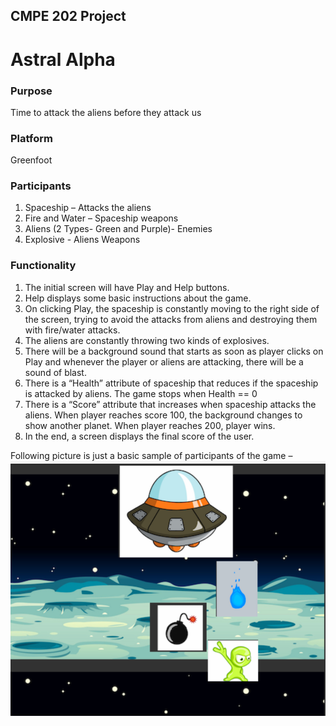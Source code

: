 <h2>CMPE 202 Project</h2>

<h1>Astral Alpha</h1>

<h3>Purpose</h3>

Time to attack the aliens before they attack us

<h3>Platform</h3>

Greenfoot

<h3>Participants</h3>

1.	Spaceship – Attacks the aliens
2.	Fire and Water – Spaceship weapons
3.	Aliens (2 Types- Green and Purple)- Enemies
4.	Explosive - Aliens Weapons

<h3>Functionality</h3>

1.	The initial screen will have Play and Help buttons.
2.	Help displays some basic instructions about the game.
3.	On clicking Play, the spaceship is constantly moving to the right side of the screen, trying to avoid the attacks from aliens and destroying them with fire/water attacks.
4.	The aliens are constantly throwing two kinds of explosives.
5.	There will be a background sound that starts as soon as player clicks on Play and whenever the player or aliens are attacking, there will be a sound of blast.
6.	There is a “Health” attribute of spaceship that reduces if the spaceship is attacked by aliens. The game stops when Health == 0
7.	There is a “Score” attribute that increases when spaceship attacks the aliens. When player reaches score 100, the background changes to show another planet. When player reaches 200, player wins. 
8.	In the end, a screen displays the final score of the user.

Following picture is just a basic sample of participants of the game – 
![](images/mock1.png)